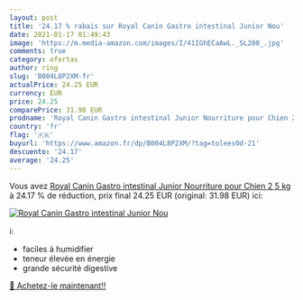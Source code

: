 ```yaml
---
layout: post
title: '24.17 % rabais sur Royal Canin Gastro intestinal Junior Nou'
date: 2021-01-17 01:49:43
image: 'https://m.media-amazon.com/images/I/41IGhECaAwL._SL200_.jpg'
comments: true
category: ofertas
author: ring
slug: 'B004L8P2XM-fr'
actualPrice: 24.25 EUR
currency: EUR
price: 24.25
comparePrice: 31.98 EUR
prodname: 'Royal Canin Gastro intestinal Junior Nourriture pour Chien 2 5 kg'
country: 'fr'
flag: '🇫🇷'
buyurl: 'https://www.amazon.fr/dp/B004L8P2XM/?tag=tolees0d-21'
descuento: '24.17'
average: '24.25'
---
```


Vous avez [Royal Canin Gastro intestinal Junior Nourriture pour Chien 2 5 kg](https://www.amazon.fr/dp/B004L8P2XM/?tag=tolees0d-21)  à  24.17 % de réduction, prix final  24.25 EUR (original: 31.98 EUR) ici:

[![Royal Canin Gastro intestinal Junior Nou](https://m.media-amazon.com/images/I/41IGhECaAwL._SL200_.jpg)](https://www.amazon.fr/dp/B004L8P2XM/?tag=tolees0d-21)

ℹ️:

- faciles à humidifier
- teneur élevée en énergie
- grande sécurité digestive

[🛒 Achetez-le maintenant!!](https://www.amazon.fr/dp/B004L8P2XM/?tag=tolees0d-21)
